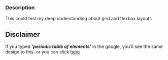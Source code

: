 ### Description

This could test my deep understanding about grid and flexbox layouts

## Disclaimer

If you typed <i><b>'periodic table of elements'</b></i> in the google, you'll see the same design to this.
or you can click <a href="https://www.google.com/search?q=periodic+table+of+elements&rlz=1C1GCEA_enPH998PH998&oq=periodic+table+of+elements+&aqs=chrome..69i57j35i39j0i512l6j0i67j0i512.5157j0j1&sourceid=chrome&ie=UTF-8#wptab=s:H4sIAAAAAAAAAONgVuLQz9U3MC1KKn7EaMwt8PLHPWEprUlrTl5jVOHiCs7IL3fNK8ksqRQS42KDsnikuLjgmnh2MXHkl6UWlWWmli9ilSpILcrMT8lMVihJTMpJVchPU0jNSc1NzSspBgC3syBragAAAA">here</a>
